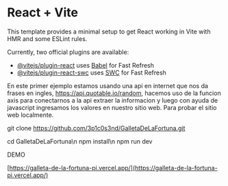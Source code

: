 # React + Vite

This template provides a minimal setup to get React working in Vite with HMR and some ESLint rules.

Currently, two official plugins are available:

- [@vitejs/plugin-react](https://github.com/vitejs/vite-plugin-react/blob/main/packages/plugin-react/README.md) uses [Babel](https://babeljs.io/) for Fast Refresh
- [@vitejs/plugin-react-swc](https://github.com/vitejs/vite-plugin-react-swc) uses [SWC](https://swc.rs/) for Fast Refresh



En este primer ejemplo estamos usando una api en internet que nos da frases en ingles, https://api.quotable.io/random, hacemos uso de la funcion axis para conectarnos a la api extraer la informacion y luego con ayuda de javascript ingresamos los valores en nuestro sitio web. Para probar el sitio web  localmente.

git clone https://github.com/3p1c0s3nd/GalletaDeLaFortuna.git

cd GalletaDeLaFortuna\n
npm install\n
npm run dev



DEMO

[https://galleta-de-la-fortuna-pi.vercel.app/](https://galleta-de-la-fortuna-pi.vercel.app/)
